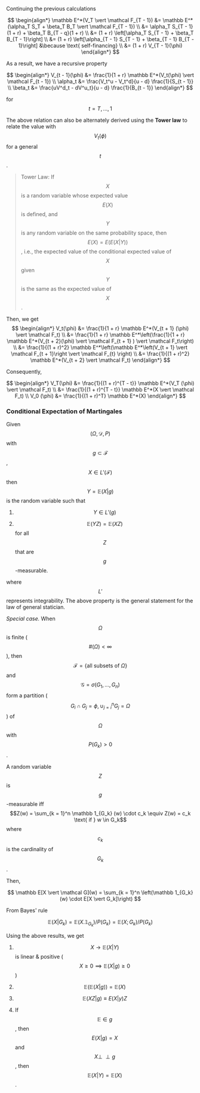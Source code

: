 Continuing the previous calculations

$$
\begin{align*}
\mathbb E^*(V_T \vert \mathcal F_{T - 1}) &= \mathbb E^*(\alpha_T S_T + \beta_T B_T \vert \mathcal F_{T - 1}) \\
&= \alpha_T S_{T - 1}(1 + r) + \beta_T B_{T - q}(1 + r) \\
&= (1 + r) \left[\alpha_T S_{T - 1} + \beta_T B_{T - 1}\right] \\
&= (1 + r) \left[\alpha_{T - 1} S_{T - 1} + \beta_{T - 1} B_{T - 1}\right] &\because \text{ self-financing} \\
&= (1 + r) V_{T - 1}(\phi)
\end{align*}
$$

As a result, we have a recursive property

$$
\begin{align*}
V_{t - 1}(\phi) &= \frac{1}{1 + r} \mathbb E^*(V_t(\phi) \vert \mathcal F_{t - 1}) \\
\alpha_t &= \frac{V_t^u - V_t^d}{u - d} \frac{1}{S_{t - 1}} \\
\beta_t &= \frac{uV^d_t - dV^u_t}{u - d} \frac{1}{B_{t - 1}} 
\end{align*}
$$

for $$t = T, \dots, 1$$

The above relation can also be alternately derived using the **Tower law** to relate the value with $$V_t(\phi)$$ for a general $$t$$.

> Tower Law: If  $$X$$ is a random variable whose expected value  $$E ⁡( X )$$ is defined, and  $$Y$$ is any random variable on the same probability space, then $$E(X) = E (E (X \vert Y ) )$$, i.e., the expected value of the conditional expected value of $$X$$ given $$Y$$ is the same as the expected value of  $$X$$.

Then, we get
$$
\begin{align*}
V_t(\phi) &= \frac{1}{1 + r} \mathbb E^*(V_{t + 1} (\phi) \vert \mathcal F_t) \\
&= \frac{1}{1 + r} \mathbb E^*\left(\frac{1}{1 + r} \mathbb E^*(V_{t + 2}(\phi) \vert \mathcal F_{t + 1} ) \vert \mathcal F_t\right) \\
&= \frac{1}{(1 + r)^2} \mathbb  E^*\left(\mathbb E^*\left(V_{t + 1} \vert \mathcal F_{t + 1}\right \vert \mathcal F_{t} \right) \\
&= \frac{1}{(1 + r)^2} \mathbb E^*(V_{t + 2} \vert \mathcal F_t)
\end{align*}
$$

Consequently,

$$
\begin{align*}
V_T(\phi) &= \frac{1}{(1 + r)^{T - t}} \mathbb E^*(V_T (\phi) \vert \mathcal F_t) \\
&= \frac{1}{(1 + r)^{T - t}} \mathbb E^*(X \vert \mathcal F_t) \\
V_0 (\phi) &= \frac{1}{(1 + r)^T} \mathbb E^*(X)
\end{align*}
$$

### Conditional Expectation of Martingales

Given $$(\Omega, \mathcal D, P)$$ with $$g \subset \mathcal F$$, $$X \in L'(\mathcal F)$$ then $$Y = \mathbb E(X \vert g)$$ is the random variable such that 

1. $$Y \in L'(g)$$

2. $$\mathbb E(YZ) = \mathbb E(XZ)$$ for all $$Z$$ that are $$g$$-measurable.

where $$L'$$ represents integrability. The above property is the general statement for the law of general statician.

*Special case.* When $$\Omega$$ is finite ($$\#(\Omega) < \infty$$), then $$\mathcal F = \{ \text{all subsets of } \Omega\}$$ and $$\mathcal G = \sigma(G_1, \dots, G_n)$$ form a partition ($$G_i \cap G_j = \phi, \cup_{j = i}^n G_j = \Omega$$) of $$\Omega$$ with $$P(G_k) > 0$$.  

A random variable $$Z$$ is $$g$$-measurable iff $$Z(w) = \sum_{k = 1}^n \mathbb 1_{G_k} (w) \cdot c_k \equiv Z(w) = c_k \text{ if } w \in G_k$$ where $$c_k$$ is the cardinality of $$G_k$$. 

Then,

$$
\mathbb E[X \vert \mathcal G](w) = \sum_{k = 1}^n \left(\mathbb 1_{G_k}(w) \cdot E[X \vert G_k]\right)
$$

From Bayes' rule

$$
\mathbb E(X \vert G_k) = \mathbb E(X . \mathbb 1_{G_k}) /P(G_k) = \mathbb E(X; G_k)/P(G_k)
$$

Using the above results, we get

1. $$X \to \mathbb E(X \vert Y)$$ is linear & positive ($$ X \geq 0 \implies \mathbb E(X \vert g) \geq 0$$)

2. $$\mathbb E(\mathbb E (X \vert g)) = \mathbb E(X)$$

3. $$\mathbb E(XZ \vert g) \equiv E(X \vert y) Z$$

4. If $$\mathbb E \in g$$, then $$E(X \vert g) = X$$ and $$X \perp\!\!\!\perp g$$, then $$\mathbb E(X \vert Y) = \mathbb E(X)$$. 
